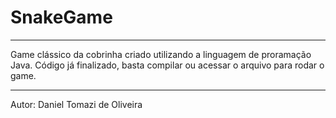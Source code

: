 # SnakeGame
*****
Game clássico da cobrinha criado utilizando a linguagem de proramação Java. Código já finalizado, basta compilar ou acessar o arquivo para rodar o game. 
***
Autor: Daniel Tomazi de Oliveira
